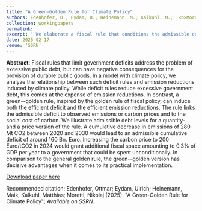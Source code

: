 ```yaml
---
title: "A Green-Golden Rule for Climate Policy"
authors: Edenhofer, O.; Eydam, U.; Heinemann, M.; Kalkuhl, M.;  <b>Moretti, N.</b>
collection: workingpapers
permalink: 
excerpt: ' We elaborate a fiscal rule that conditions the admissible deficit for a government on the observed reduction in carbon emissions based on a welfare economic framework. We call this adaptation of the classical “golden rule of public finance” to the climate context “green-golden rule”. The conceptualization of climate-investment as reduction in carbon emissions has a key advantage: Carbon emissions are measurable in t/CO2 and homogeneous with returns given by the Social Cost of Carbon. This makes it possible to overcome the major criticisms to the golden rule, namely the difficulty to assess the returns on public investment and the vagueness of the definition of invesmtent and the connected “creative accounting critique”. We quantify a quantity version and a price version of the rule for the case of Germany. '
date: 2025-02-17
venue: ‘SSRN’
---
```

**Abstract**: Fiscal rules that limit government deficits address the problem of excessive public debt, but can have negative consequences for the provision of durable public goods. In a model with climate policy, we analyze the relationship between such deficit rules and emission reductions induced by climate policy. While deficit rules reduce excessive government debt, this comes at the expense of emission reductions. In contrast, a green--golden rule, inspired by the golden rule of fiscal policy, can induce both the efficient deficit and the efficient emission reductions. The rule links the admissible deficit to observed emissions or carbon prices and to the social cost of carbon. We illustrate admissible debt levels for a quantity- and a price version of the rule.
A cumulative decrease in emissions of 280 Mt CO2 between 2020 and 2030 would lead to an admissible cumulative deficit of around 160 Bn. Euro. Increasing the carbon price to 200 Euro/tCO2 in 2024 would grant additional fiscal space amounting to 0.3% of GDP per year to a government that could be spent unconditionally.
In comparison to the general golden rule, the green--golden version has decisive advantages when it comes to its practical implementation.

[Download paper here](https://papers.ssrn.com/sol3/papers.cfm?abstract_id=5119380)

Recommended citation: Edenhofer, Ottmar; Eydam, Ulrich; Heinemann, Maik; Kalkuhl, Matthias; Moretti, Nikolaj (2025). "A Green-Golden Rule for Climate Policy"; <i>Available on SSRN</i>.
